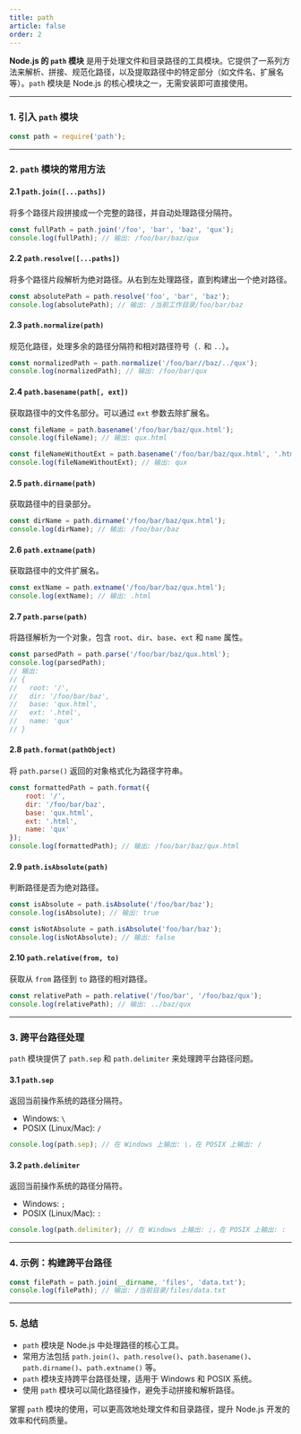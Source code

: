 ```yaml
---
title: path
article: false
order: 2
---
```


**Node.js 的 `path` 模块** 是用于处理文件和目录路径的工具模块。它提供了一系列方法来解析、拼接、规范化路径，以及提取路径中的特定部分（如文件名、扩展名等）。`path` 模块是 Node.js 的核心模块之一，无需安装即可直接使用。

---

### **1. 引入 `path` 模块**
```javascript
const path = require('path');
```

---

### **2. `path` 模块的常用方法**

#### **2.1 `path.join([...paths])`**
将多个路径片段拼接成一个完整的路径，并自动处理路径分隔符。

```javascript
const fullPath = path.join('/foo', 'bar', 'baz', 'qux');
console.log(fullPath); // 输出: /foo/bar/baz/qux
```

#### **2.2 `path.resolve([...paths])`**
将多个路径片段解析为绝对路径。从右到左处理路径，直到构建出一个绝对路径。

```javascript
const absolutePath = path.resolve('foo', 'bar', 'baz');
console.log(absolutePath); // 输出: /当前工作目录/foo/bar/baz
```

#### **2.3 `path.normalize(path)`**
规范化路径，处理多余的路径分隔符和相对路径符号（`.` 和 `..`）。

```javascript
const normalizedPath = path.normalize('/foo/bar//baz/../qux');
console.log(normalizedPath); // 输出: /foo/bar/qux
```

#### **2.4 `path.basename(path[, ext])`**
获取路径中的文件名部分。可以通过 `ext` 参数去除扩展名。

```javascript
const fileName = path.basename('/foo/bar/baz/qux.html');
console.log(fileName); // 输出: qux.html

const fileNameWithoutExt = path.basename('/foo/bar/baz/qux.html', '.html');
console.log(fileNameWithoutExt); // 输出: qux
```

#### **2.5 `path.dirname(path)`**
获取路径中的目录部分。

```javascript
const dirName = path.dirname('/foo/bar/baz/qux.html');
console.log(dirName); // 输出: /foo/bar/baz
```

#### **2.6 `path.extname(path)`**
获取路径中的文件扩展名。

```javascript
const extName = path.extname('/foo/bar/baz/qux.html');
console.log(extName); // 输出: .html
```

#### **2.7 `path.parse(path)`**
将路径解析为一个对象，包含 `root`、`dir`、`base`、`ext` 和 `name` 属性。

```javascript
const parsedPath = path.parse('/foo/bar/baz/qux.html');
console.log(parsedPath);
// 输出:
// {
//   root: '/',
//   dir: '/foo/bar/baz',
//   base: 'qux.html',
//   ext: '.html',
//   name: 'qux'
// }
```

#### **2.8 `path.format(pathObject)`**
将 `path.parse()` 返回的对象格式化为路径字符串。

```javascript
const formattedPath = path.format({
    root: '/',
    dir: '/foo/bar/baz',
    base: 'qux.html',
    ext: '.html',
    name: 'qux'
});
console.log(formattedPath); // 输出: /foo/bar/baz/qux.html
```

#### **2.9 `path.isAbsolute(path)`**
判断路径是否为绝对路径。

```javascript
const isAbsolute = path.isAbsolute('/foo/bar/baz');
console.log(isAbsolute); // 输出: true

const isNotAbsolute = path.isAbsolute('foo/bar/baz');
console.log(isNotAbsolute); // 输出: false
```

#### **2.10 `path.relative(from, to)`**
获取从 `from` 路径到 `to` 路径的相对路径。

```javascript
const relativePath = path.relative('/foo/bar', '/foo/baz/qux');
console.log(relativePath); // 输出: ../baz/qux
```

---

### **3. 跨平台路径处理**
`path` 模块提供了 `path.sep` 和 `path.delimiter` 来处理跨平台路径问题。

#### **3.1 `path.sep`**
返回当前操作系统的路径分隔符。
- Windows: `\`
- POSIX (Linux/Mac): `/`

```javascript
console.log(path.sep); // 在 Windows 上输出: \，在 POSIX 上输出: /
```

#### **3.2 `path.delimiter`**
返回当前操作系统的路径分隔符。
- Windows: `;`
- POSIX (Linux/Mac): `:`

```javascript
console.log(path.delimiter); // 在 Windows 上输出: ;，在 POSIX 上输出: :
```

---

### **4. 示例：构建跨平台路径**
```javascript
const filePath = path.join(__dirname, 'files', 'data.txt');
console.log(filePath); // 输出: /当前目录/files/data.txt
```

---

### **5. 总结**
- `path` 模块是 Node.js 中处理路径的核心工具。
- 常用方法包括 `path.join()`、`path.resolve()`、`path.basename()`、`path.dirname()`、`path.extname()` 等。
- `path` 模块支持跨平台路径处理，适用于 Windows 和 POSIX 系统。
- 使用 `path` 模块可以简化路径操作，避免手动拼接和解析路径。

掌握 `path` 模块的使用，可以更高效地处理文件和目录路径，提升 Node.js 开发的效率和代码质量。
